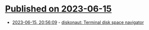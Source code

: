 # [Published on 2023-06-15](index.md)

* [2023-06-15, 20:56:09](https://lobste.rs/s/jrlqbv/diskonaut_terminal_disk_space_navigator) - [diskonaut: Terminal disk space navigator](https://github.com/imsnif/diskonaut)
